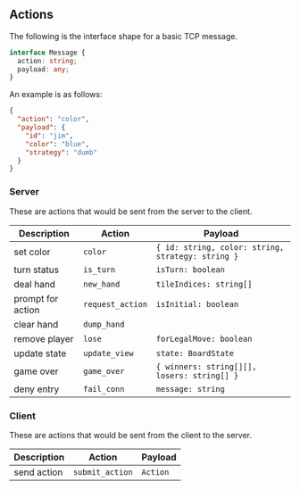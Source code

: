 ## Actions

The following is the interface shape for a basic TCP message.

```ts
interface Message {
  action: string;
  payload: any;
}
```

An example is as follows:

```json
{
  "action": "color",
  "payload": {
    "id": "jim",
    "color": "blue",
    "strategy": "dumb"
  }
}
```

### Server

These are actions that would be sent from the server to the client.

| Description       | Action           | Payload                                           |
| ----------------- | ---------------- | ------------------------------------------------- |
| set color         | `color`          | `{ id: string, color: string, strategy: string }` |
| turn status       | `is_turn`        | `isTurn: boolean`                                 |
| deal hand         | `new_hand`       | `tileIndices: string[]`                           |
| prompt for action | `request_action` | `isInitial: boolean`                              |
| clear hand        | `dump_hand`      |                                                   |
| remove player     | `lose`           | `forLegalMove: boolean`                           |
| update state      | `update_view`    | `state: BoardState`                               |
| game over         | `game_over`      | `{ winners: string[][], losers: string[] }`       |
| deny entry        | `fail_conn`      | `message: string`                                 |

### Client

These are actions that would be sent from the client to the server.

| Description | Action          | Payload  |
| ----------- | --------------- | -------- |
| send action | `submit_action` | `Action` |
